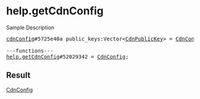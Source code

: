 # help.getCdnConfig

Sample Description

<pre>
<a href="../constructor/cdnConfig.md">cdnConfig</a>#5725e40a public_keys:Vector&lt;<a href="../type/CdnPublicKey.md">CdnPublicKey</a>&gt; = <a href="../type/CdnConfig.md">CdnConfig</a>;

---functions---
<a href="../method/help.getCdnConfig.md">help.getCdnConfig</a>#52029342 = <a href="../type/CdnConfig.md">CdnConfig</a>;
</pre>

## Result

<a href="../type/CdnConfig.md">CdnConfig</a>

